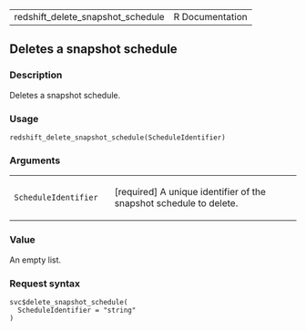 <table style="width: 100%;">
<tbody>
<tr class="odd">
<td>redshift_delete_snapshot_schedule</td>
<td style="text-align: right;">R Documentation</td>
</tr>
</tbody>
</table>

## Deletes a snapshot schedule

### Description

Deletes a snapshot schedule.

### Usage

    redshift_delete_snapshot_schedule(ScheduleIdentifier)

### Arguments

<table>
<colgroup>
<col style="width: 35%" />
<col style="width: 65%" />
</colgroup>
<tbody>
<tr class="odd">
<td><code
id="redshift_delete_snapshot_schedule_:_ScheduleIdentifier">ScheduleIdentifier</code></td>
<td><p>[required] A unique identifier of the snapshot schedule to
delete.</p></td>
</tr>
</tbody>
</table>

### Value

An empty list.

### Request syntax

    svc$delete_snapshot_schedule(
      ScheduleIdentifier = "string"
    )
